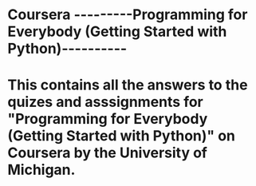 # Coursera ---------Programming for Everybody (Getting Started with Python)----------
# This contains all the answers to the quizes and asssignments for "Programming for Everybody (Getting Started with Python)" on Coursera by the University of Michigan.
